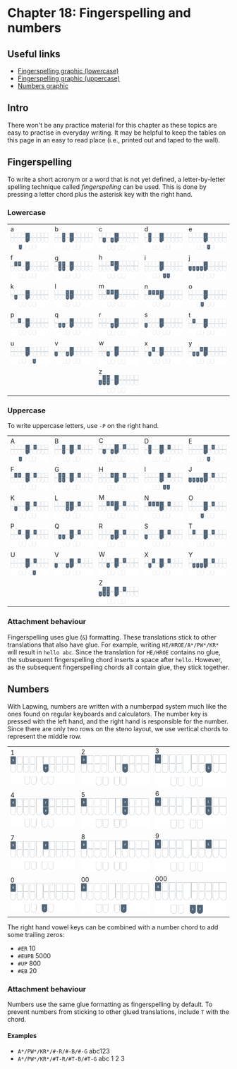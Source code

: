 # Chapter 18: Fingerspelling and numbers

## Useful links

* [Fingerspelling graphic (lowercase)](img/18-fingerspelling-lower.png)
* [Fingerspelling graphic (uppercase)](img/18-fingerspelling-upper.png)
* [Numbers graphic](img/18-numbers.png)

## Intro

There won't be any practice material for this chapter as these topics are easy to practise in everyday writing. It may be helpful to keep the tables on this page in an easy to read place (i.e., printed out and taped to the wall).

## Fingerspelling
To write a short acronym or a word that is not yet defined, a letter-by-letter spelling technique called *fingerspelling* can be used. This is done by pressing a letter chord plus the asterisk key with the right hand.

### Lowercase

| | | | | |
| ---- | ---- | ---- | ---- | ---- |
| a <br> ![](img/18-a.png) | b <br> ![](img/18-b.png) | c <br> ![](img/18-c.png) | d <br> ![](img/18-d.png) | e <br> ![](img/18-e.png) |
| f <br> ![](img/18-f.png) | g <br> ![](img/18-g.png) | h <br> ![](img/18-h.png) | i <br> ![](img/18-i.png) | j <br> ![](img/18-j.png) |
| k <br> ![](img/18-k.png) | l <br> ![](img/18-l.png) | m <br> ![](img/18-m.png) | n <br> ![](img/18-n.png) | o <br> ![](img/18-o.png) |
| p <br> ![](img/18-p.png) | q <br> ![](img/18-q.png) | r <br> ![](img/18-r.png) | s <br> ![](img/18-s.png) | t <br> ![](img/18-t.png) |
| u <br> ![](img/18-u.png) | v <br> ![](img/18-v.png) | w <br> ![](img/18-w.png) | x <br> ![](img/18-x.png) | y <br> ![](img/18-y.png) |
|  |  | z <br> ![](img/18-z.png) |  |  |

### Uppercase
To write uppercase letters, use `-P` on the right hand.

| | | | | |
| ---- | ---- | ---- | ---- | ---- |
| A <br> ![](img/18-A.png) | B <br> ![](img/18-B.png) | C <br> ![](img/18-C.png) | D <br> ![](img/18-D.png) | E <br> ![](img/18-E.png) |
| F <br> ![](img/18-F.png) | G <br> ![](img/18-G.png) | H <br> ![](img/18-H.png) | I <br> ![](img/18-I.png) | J <br> ![](img/18-J.png) |
| K <br> ![](img/18-K.png) | L <br> ![](img/18-L.png) | M <br> ![](img/18-M.png) | N <br> ![](img/18-N.png) | O <br> ![](img/18-O.png) |
| P <br> ![](img/18-P.png) | Q <br> ![](img/18-Q.png) | R <br> ![](img/18-R.png) | S <br> ![](img/18-S.png) | T <br> ![](img/18-T.png) |
| U <br> ![](img/18-U.png) | V <br> ![](img/18-V.png) | W <br> ![](img/18-W.png) | X <br> ![](img/18-X.png) | Y <br> ![](img/18-Y.png) |
|  |  | Z <br> ![](img/18-Z.png) |  |  |

### Attachment behaviour
Fingerspelling uses glue (<code class="code-mono">&</code>) formatting. These translations stick to other translations that also have glue. For example, writing `HE/HROE/A*/PW*/KR*` will result in <code class="code-mono">hello abc</code>. Since the translation for `HE/HROE` contains no glue, the subsequent fingerspelling chord inserts a space after <code class="code-mono">hello</code>. However, as the subsequent fingerspelling chords all contain glue, they stick together.

## Numbers

With Lapwing, numbers are written with a numberpad system much like the ones found on regular keyboards and calculators. The number key is pressed with the left hand, and the right hand is responsible for the number. Since there are only two rows on the steno layout, we use vertical chords to represent the middle row.

| | | |
| ---- | ---- | ---- |
| 1 <br> ![](img/18-1.png) | 2 <br> ![](img/18-2.png) | 3 <br> ![](img/18-3.png) |
| 4 <br> ![](img/18-4.png) | 5 <br> ![](img/18-5.png) | 6 <br> ![](img/18-6.png) |
| 7 <br> ![](img/18-7.png) | 8 <br> ![](img/18-8.png) | 9 <br> ![](img/18-9.png) |
| 0 <br> ![](img/18-0.png) | 00 <br> ![](img/18-00.png) | 000 <br> ![](img/18-000.png) |

The right hand vowel keys can be combined with a number chord to add some trailing zeros:

* `#ER` 10
* `#EUPB` 5000
* `#UP` 800
* `#EB` 20

### Attachment behaviour
Numbers use the same glue formatting as fingerspelling by default. To prevent numbers from sticking to other glued translations, include `T` with the chord.

#### Examples
* `A*/PW*/KR*/#-R/#-B/#-G` abc123
* `A*/PW*/KR*/#T-R/#T-B/#T-G` abc 1 2 3
